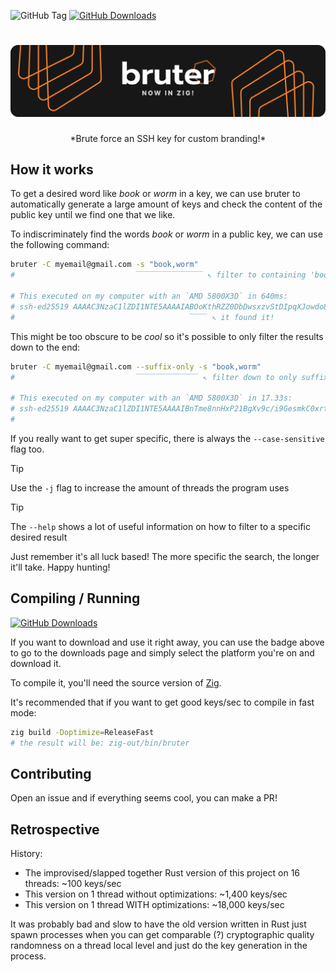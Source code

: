![GitHub Tag](https://img.shields.io/github/v/tag/imkunet/bruter-zig)
[![GitHub Downloads](https://img.shields.io/github/downloads/imkunet/bruter-zig/total?color=green)](https://github.com/imkunet/bruter-zig/releases/latest)
# [![bruter-zig](assets/bruter.svg)](https://github.com/imkunet/bruter-zig/)
<p align="center">*Brute force an SSH key for custom branding!*</p>

## How it works
To get a desired word like *book* or *worm* in a key, we can use bruter to automatically generate
a large amount of keys and check the content of the public key until we find one that we like.

To indiscriminately find the words *book* or *worm* in a public key, we can use the following command:
```bash
bruter -C myemail@gmail.com -s "book,worm"
#                           ‾‾‾‾‾‾‾‾‾‾‾‾‾‾‾ ↖ filter to containing 'book' or 'worm'

# This executed on my computer with an `AMD 5800X3D` in 640ms:
# ssh-ed25519 AAAAC3NzaC1lZDI1NTE5AAAAIABOoKthRZZ0DbDwsxzvStDIpqXJowdo8z1/XVcdRO/+ myemail@gmail.com
#                                       ‾‾‾‾ ↖ it found it!
```

This might be too obscure to be *cool* so it's possible to only filter the results down to the end:
```bash
bruter -C myemail@gmail.com --suffix-only -s "book,worm"
#                           ‾‾‾‾‾‾‾‾‾‾‾‾‾‾ ↖ filter down to only suffixes

# This executed on my computer with an `AMD 5800X3D` in 17.33s:
# ssh-ed25519 AAAAC3NzaC1lZDI1NTE5AAAAIBnTme8nnHxP21BgXv9c/i9GesmkC0xrtAV/LF7CBOOK myemail@gmail.com
#                                                                             ‾‾‾‾ ↖ the result is at the end

```

If you really want to get super specific, there is always the `--case-sensitive` flag too.

> [!TIP]
> Use the `-j` flag to increase the amount of threads the program uses

> [!TIP]
> The `--help` shows a lot of useful information on how to filter to a specific desired result

Just remember it's all luck based! The more specific the search, the longer it'll take. Happy hunting!

## Compiling / Running
[![GitHub Downloads](https://img.shields.io/github/downloads/imkunet/bruter-zig/total?color=green)](https://github.com/imkunet/bruter-zig/releases/latest)

If you want to download and use it right away, you can use the badge above to go to the downloads page
and simply select the platform you're on and download it.

To compile it, you'll need the source version of [Zig](https://github.com/ziglang/zig).

It's recommended that if you want to get good keys/sec to compile in fast mode:
```bash
zig build -Doptimize=ReleaseFast
# the result will be: zig-out/bin/bruter
```

## Contributing
Open an issue and if everything seems cool, you can make a PR!

## Retrospective
History:
- The improvised/slapped together Rust version of this project on 16 threads: ~100 keys/sec
- This version on 1 thread without optimizations: ~1,400 keys/sec
- This version on 1 thread WITH optimizations: ~18,000 keys/sec

It was probably bad and slow to have the old version written in Rust just spawn processes
when you can get comparable (?) cryptographic quality randomness on a thread local level and
just do the key generation in the process.

